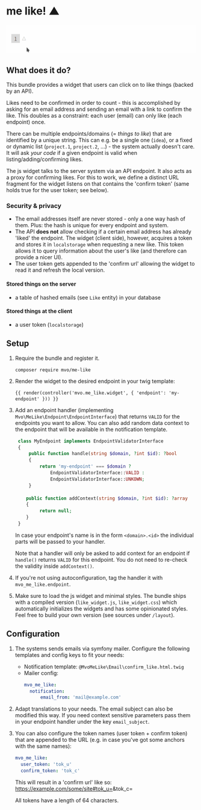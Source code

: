 # me like! ▲

![Demo](docs/like.gif)

## What does it do? 

This bundle provides a widget that users can click on to like things (backed by an API). 

Likes need to be confirmed in order to count - this is accomplished by asking for an email address and sending an email
with a link to confirm the like. This doubles as a constraint: each user (email) can only like (each endpoint) once.

There can be multiple endpoints/domains (= *things to like*) that are identified by a unique string. This can e.g. be a
single one (`idea`), or a fixed or dynamic list (`project.1`, `project.2`, &hellip;) - the system actually doesn't
care. It will ask *your code* if a given endpoint is valid when listing/adding/confirming likes.  

The js widget talks to the server system via an API endpoint. It also acts as a proxy for confirming likes. For this to
work, we define a distinct URL fragment for the widget listens on that contains the 'confirm token' (same holds true for
the user token; see below).     

### Security & privacy 
* The email addresses itself are never stored - only a one way hash of them. Plus: the hash is unique for every endpoint
  and system.
* The API **does not** allow checking if a certain email address has already 'liked' the endpoint. The widget (client
  side), however, acquires a token and stores it in `localstorage` when requesting a new like. This token allows it to
  query information about the user's like (and therefore can provide a nicer UI).
* The user token gets appended to the 'confirm url' allowing the widget to read it and refresh the local version.  
 
#### Stored things on the server
* a table of hashed emails (see `Like` entity) in your database
  
#### Stored things at the client
* a user token (`localstorage`) 

## Setup

1. Require the bundle and register it.
   ```shell script
   composer require mvo/me-like
   ``` 

1. Render the widget to the desired endpoint in your twig template:

    ```twig
    {{ render(controller('mvo.me_like.widget', { 'endpoint': 'my-endpoint' })) }}
    ``` 

1. Add an endpoint handler (implementing `Mvo\MeLike\Endpoint\EndpointInterface`) that
   returns `VALID` for the endpoints you want to allow. You can also add random data
   context to the endpoint that will be available in the notification template.       
   
   ```php       
    class MyEndpoint implements EndpointValidatorInterface
    {
        public function handle(string $domain, ?int $id): ?bool
        {
            return 'my-endpoint' === $domain ? 
                EndpointValidatorInterface::VALID : 
                EndpointValidatorInterface::UNKOWN;
        }
   
       public function addContext(string $domain, ?int $id): ?array
       {
            return null;
       }
    }   
   ```
   
   In case your endpoint's name is in the form `<domain>.<id>` the individual parts will
   be passed to your handler.
   
   Note that a handler will only be asked to add context for an endpoint if `handle()`
   returns `VALID` for this endpoint. You do not need to re-check the validity inside
   `addContext()`.
   
1. If you're not using autoconfiguration, tag the handler it with `mvo_me_like.endpoint`. 
   
1. Make sure to load the js widget and minimal styles. The bundle ships with a compiled
   version (`like_widget.js`, `like_widget.css`) which automatically initializes the widgets
   and has some opinionated styles. Feel free to build your own version (see sources
   under `/layout`).

## Configuration
1. The systems sends emails via symfony mailer. Configure the following templates and 
   config keys to fit your needs:
    - Notification template: `@MvoMeLike\Email\confirm_like.html.twig` 
    - Mailer config:
      ```yaml
      mvo_me_like:
        notification:
            email_from: 'mail@example.com'
      ```

1. Adapt translations to your needs. The email subject can also be modified this way.
   If you need context sensitive parameters pass them in your endpoint handler under
   the key `email_subject`. 

1. You can also configure the token names (user token + confirm token) that are
   appended to the URL (e.g. in case you've got some anchors with the same names):
      ```yaml
      mvo_me_like:
        user_token: 'tok_u'
        confirm_token: 'tok_c'
      ```
   
   This will result in a 'confirm url' like so: 
   https://example.com/some/site#tok_u=<user-token>&tok_c=<confirm-token>
   
   All tokens have a length of 64 characters.